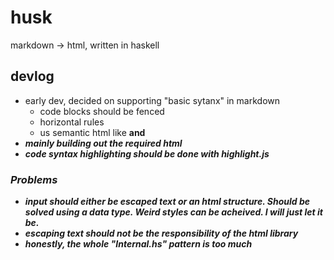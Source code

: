 # husk

markdown -> html, written in haskell

## devlog
- early dev, decided on supporting "basic sytanx" in markdown
  - code blocks should be fenced
  - horizontal rules
  - us semantic html like <strong> and <em>
- mainly building out the required html
- code syntax highlighting should be done with highlight.js

### Problems
- input should either be escaped text or an html structure. Should be solved using a data type. Weird styles can be acheived. I will just let it be.
- escaping text should not be the responsibility of the html library
- honestly, the whole "Internal.hs" pattern is too much